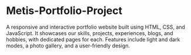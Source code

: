 # Metis-Portfolio-Project
A responsive and interactive portfolio website built using HTML, CSS, and JavaScript. It showcases our skills, projects, experiences, blogs, and hobbies, with dedicated pages for each. Features include light and dark modes, a photo gallery, and a user-friendly design.
